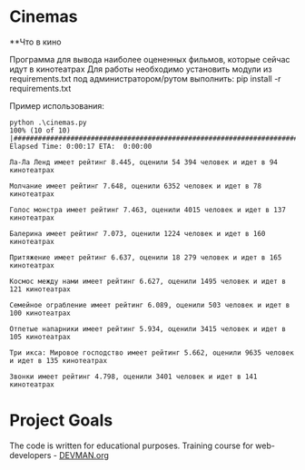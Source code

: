 # Cinemas
**Что в кино

Программа для вывода наиболее оцененных фильмов, которые сейчас идут в кинотеатрах
Для работы необходимо установить модули из requirements.txt
под администратором/рутом выполнить: pip install -r requirements.txt 




Пример использования:
```
python .\cinemas.py
100% (10 of 10) |##############################################################################################| Elapsed Time: 0:00:17 ETA:  0:00:00

Ла-Ла Ленд имеет рейтинг 8.445, оценили 54 394 человек и идет в 94 кинотеатрах

Молчание имеет рейтинг 7.648, оценили 6352 человек и идет в 78 кинотеатрах

Голос монстра имеет рейтинг 7.463, оценили 4015 человек и идет в 137 кинотеатрах

Балерина имеет рейтинг 7.073, оценили 1224 человек и идет в 160 кинотеатрах

Притяжение имеет рейтинг 6.637, оценили 18 279 человек и идет в 165 кинотеатрах

Космос между нами имеет рейтинг 6.627, оценили 1495 человек и идет в 121 кинотеатрах

Семейное ограбление имеет рейтинг 6.089, оценили 503 человек и идет в 100 кинотеатрах

Отпетые напарники имеет рейтинг 5.934, оценили 3415 человек и идет в 105 кинотеатрах

Три икса: Мировое господство имеет рейтинг 5.662, оценили 9635 человек и идет в 135 кинотеатрах

Звонки имеет рейтинг 4.798, оценили 3401 человек и идет в 141 кинотеатрах

```

# Project Goals

The code is written for educational purposes. Training course for web-developers - [DEVMAN.org](https://devman.org)
